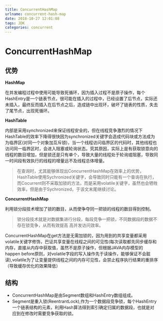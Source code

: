 ```yaml
---
title: ConcurrentHashMap
urlname: concurrent-hash-map
date: 2018-10-27 12:01:08
tags: JDK
categories: concurrent
---
```

# ConcurrentHashMap
## 优势
**HashMap**

在并发编程过程中使用可能导致死循环，因为插入过程不是原子操作，每个HashEntry是一个链表节点，很可能在插入的过程中，已经设置了后节点，实际还未插入，最终反而插入在后节点之后，造成链中出现环，破坏了链表的性质，失去了尾节点，出现死循环。

<!--more-->

**HashTable**

内部是采用synchronized来保证线程安全的，但在线程竞争激烈的情况下HashTable的效率下降得很快因为synchronized关键字会造成代码块或方法成为为临界区(对同一个对象加互斥锁)，当一个线程访问临界区的代码时，其他线程也访问同一临界区时，会进入阻塞或轮询状态。究其原因，实际上是有获取锁意向的线程的数目增加，但是锁还是只有单个，导致大量的线程处于轮询或阻塞，导致同一时间段有效执行的线程的增量远不及线程总体增量。 
> 在查询时，尤其能够体现出ConcurrentHashMap在效率上的优势，HashTable使用Sychronized关键字，会导致同时只能有一个查询在执行，而Cocurrent则不采取加锁的方法，而是采用volatile关键字，虽然也会牺牲效率，但是由于Sychronized，于该文末尾继续讨论。

**ConcurrentHashMap**

利用锁分段技术增加了锁的数目，从而使争夺同一把锁的线程的数目得到控制。 
> 锁分段技术就是对数据集进行分段，每段竞争一把锁，不同数据段的数据不存在锁竞争，从而有效提高 高并发访问效率。

ConcurrentHashMap在get方法是无需加锁的，因为用到的共享变量都采用volatile关键字修饰，巴证共享变量在线程之间的可见性(每次读取都先同步缓存和内存，直接从内存中获取值，虽然不是原子操作，但根据JAVA内存模型的happen before原则，对volatile字段的写入操作先于读操作，能够保证不会脏读),volatile为了让变量提供线程之间的内存可见性，会禁止程序执行结果的重排序（导致缓存优化的效果降低）

## 结构
- ConcurrentHashMap是由Segment数组和HashEntry数组组成。
- Segment是重入锁(ReentrantLock),作为一个数据段竞争锁，每个HashEntry一个链表结构的元素，利用Hash算法得到索引确定归属的数据段，也就是对应到在修改时需要竞争获取的锁。